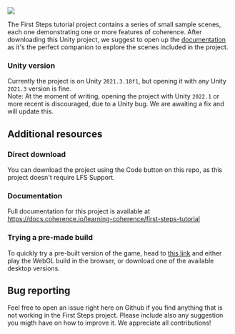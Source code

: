 ![](https://imgur.com/Z4grkow.jpg)

The First Steps tutorial project contains a series of small sample scenes, each one demonstrating one or more features of coherence.
After downloading this Unity project, we suggest to open up the [documentation](https://docs.coherence.io/learning-coherence/first-steps-tutorial) as it's the perfect companion to explore the scenes included in the project.

### Unity version
Currently the project is on Unity `2021.3.18f1`,  but opening it with any Unity `2021.3` version is fine.  
Note: At the moment of writing, opening the project with Unity `2022.1` or more recent is discouraged, due to a Unity bug. We are awaiting a fix and will update this.

## Additional resources

### Direct download
You can download the project using the Code button on this repo, as this project doesn't require LFS Support.

### Documentation
Full documentation for this project is available at https://docs.coherence.io/learning-coherence/first-steps-tutorial

### Trying a pre-made build
To quickly try a pre-built version of the game, head to [this link](https://coherence.io/games/coherence/first-steps-tutorial) and either play the WebGL build in the browser, or download one of the available desktop versions.

## Bug reporting
Feel free to open an issue right here on Github if you find anything that is not working in the First Steps project. Please include also any suggestion you migth have on how to improve it. We appreciate all contributions!
